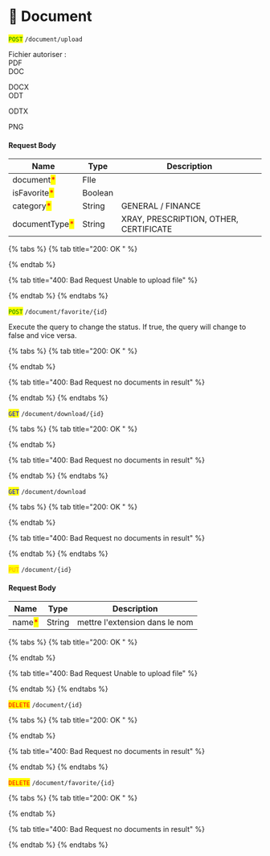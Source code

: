 # 📃 Document

<mark style="color:green;">`POST`</mark> `/document/upload`

Fichier autoriser : \
PDF\
DOC

DOCX\
ODT

ODTX

PNG

#### Request Body

| Name                                           | Type    | Description                            |
| ---------------------------------------------- | ------- | -------------------------------------- |
| document<mark style="color:red;">\*</mark>     | FIle    |                                        |
| isFavorite<mark style="color:red;">\*</mark>   | Boolean |                                        |
| category<mark style="color:red;">\*</mark>     | String  | GENERAL / FINANCE                      |
| documentType<mark style="color:red;">\*</mark> | String  | XRAY, PRESCRIPTION, OTHER, CERTIFICATE |

{% tabs %}
{% tab title="200: OK " %}

{% endtab %}

{% tab title="400: Bad Request Unable to upload file" %}

{% endtab %}
{% endtabs %}

<mark style="color:green;">`POST`</mark> `/document/favorite/{id}`

Execute the query to change the status. If true, the query will change to false and vice versa.

{% tabs %}
{% tab title="200: OK " %}

{% endtab %}

{% tab title="400: Bad Request no documents in result" %}

{% endtab %}
{% endtabs %}

<mark style="color:blue;">`GET`</mark> `/document/download/{id}`

{% tabs %}
{% tab title="200: OK " %}

{% endtab %}

{% tab title="400: Bad Request no documents in result" %}

{% endtab %}
{% endtabs %}

<mark style="color:blue;">`GET`</mark> `/document/download`

{% tabs %}
{% tab title="200: OK " %}

{% endtab %}

{% tab title="400: Bad Request no documents in result" %}

{% endtab %}
{% endtabs %}

<mark style="color:orange;">`PUT`</mark> `/document/{id}`

#### Request Body

| Name                                   | Type   | Description                    |
| -------------------------------------- | ------ | ------------------------------ |
| name<mark style="color:red;">\*</mark> | String | mettre l'extension dans le nom |

{% tabs %}
{% tab title="200: OK " %}

{% endtab %}

{% tab title="400: Bad Request Unable to upload file" %}

{% endtab %}
{% endtabs %}

<mark style="color:red;">`DELETE`</mark> `/document/{id}`

{% tabs %}
{% tab title="200: OK " %}

{% endtab %}

{% tab title="400: Bad Request no documents in result" %}

{% endtab %}
{% endtabs %}

<mark style="color:red;">`DELETE`</mark> `/document/favorite/{id}`

{% tabs %}
{% tab title="200: OK " %}

{% endtab %}

{% tab title="400: Bad Request no documents in result" %}

{% endtab %}
{% endtabs %}
